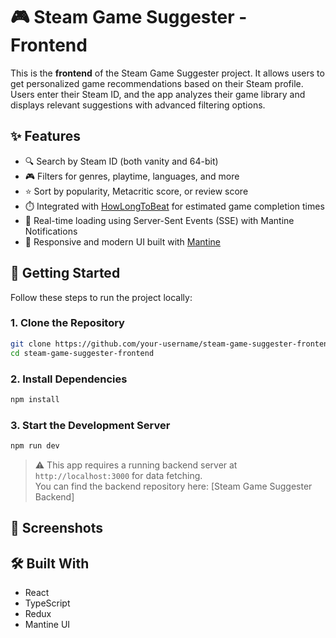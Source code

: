# 🎮 Steam Game Suggester - Frontend

This is the **frontend** of the Steam Game Suggester project. It allows users to get personalized game recommendations based on their Steam profile. Users enter their Steam ID, and the app analyzes their game library and displays relevant suggestions with advanced filtering options.

## ✨ Features

- 🔍 Search by Steam ID (both vanity and 64-bit)
- 🎮 Filters for genres, playtime, languages, and more
- ⭐ Sort by popularity, Metacritic score, or review score
- ⏱️ Integrated with [HowLongToBeat](https://howlongtobeat.com) for estimated game completion times
- 🔔 Real-time loading using Server-Sent Events (SSE) with Mantine Notifications
- 🎨 Responsive and modern UI built with [Mantine](https://mantine.dev/)

## 🚀 Getting Started

Follow these steps to run the project locally:

### 1. Clone the Repository

```bash
git clone https://github.com/your-username/steam-game-suggester-frontend.git
cd steam-game-suggester-frontend
```
### 2. Install Dependencies
```bash
npm install
```
### 3. Start the Development Server
```bash
npm run dev
```
> ⚠️ This app requires a running backend server at `http://localhost:3000` for data fetching.  
> You can find the backend repository here: [Steam Game Suggester Backend]

## 📸 Screenshots

## 🛠️ Built With
* React
* TypeScript
* Redux
* Mantine UI
